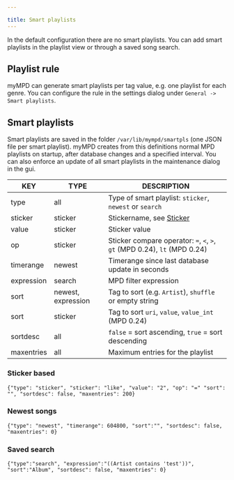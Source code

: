 ```yaml
---

title: Smart playlists
---
```


In the default configuration there are no smart playlists. You can add smart playlists in the playlist view or through a saved song search.

## Playlist rule

myMPD can generate smart playlists per tag value, e.g. one playlist for each genre. You can configure the rule in the settings dialog under `General -> Smart playlists`.

## Smart playlists

Smart playlists are saved in the folder `/var/lib/mympd/smartpls` (one JSON file per smart playlist). myMPD creates from this definitions normal MPD playlists on startup, after database changes and a specified interval. You can also enforce an update of all smart playlists in the maintenance dialog in the gui.

| KEY | TYPE | DESCRIPTION |
| --- | ---- | ----------- |
| type | all | Type of smart playlist: `sticker`, `newest` or `search` |
| sticker | sticker | Stickername, see [Sticker](references/sticker) |
| value | sticker | Sticker value |
| op | sticker | Sticker compare operator: `=`, `<`, `>`, `gt` (MPD 0.24), `lt` (MPD 0.24) |
| timerange | newest | Timerange since last database update in seconds |
| expression | search | MPD filter expression |
| sort | newest, expression | Tag to sort (e.g. `Artist`), `shuffle` or empty string |
| sort | sticker | Tag to sort `uri`, `value`, `value_int` (MPD 0.24) |
| sortdesc | all | `false` = sort ascending, `true` = sort descending |
| maxentries | all | Maximum entries for the playlist |

### Sticker based

```
{"type": "sticker", "sticker": "like", "value": "2", "op": "=" "sort": "", "sortdesc": false, "maxentries": 200}
```

### Newest songs

```
{"type": "newest", "timerange": 604800, "sort":"", "sortdesc": false, "maxentries": 0}
```

### Saved search

```
{"type":"search", "expression":"((Artist contains 'test'))", "sort":"Album", "sortdesc": false, "maxentries": 0}
```
